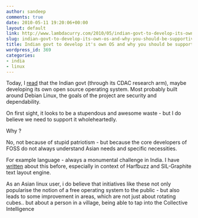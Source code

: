 ```yaml
---
author: sandeep
comments: true
date: 2010-05-11 19:20:06+00:00
layout: default
link: http://www.lambdacurry.com/2010/05/indian-govt-to-develop-its-own-os-and-why-you-should-be-supportive/
slug: indian-govt-to-develop-its-own-os-and-why-you-should-be-supportive
title: Indian govt to develop it's own OS and why you should be supportive.
wordpress_id: 369
categories:
- india
- linux
---
```


Today, I [read](http://www.pluggd.in/indian-government-operating-system-anti-virus-software-297/) that the Indian govt (through its CDAC research arm), maybe developing its own open source operating system. Most probably built around Debian Linux, the goals of the project are security and dependability.

On first sight, it looks to be a stupendous and awesome waste - but I do believe we need to support it wholeheartedly.

Why ?

No, not because of stupid patriotism - but because the core developers of FOSS do not always understand Asian needs and specific necessities.

For example language - always a monumental challenge in India. I have [written](http://www.lambdacurry.com/2009/08/23/harfbuzz-graphite-and-dollar-exchange-rates/) about this before, especially in context of Harfbuzz and SIL-Graphite text layout engine.

As an Asian linux user, i do believe that initiatives like these not only popularise the notion of a free operating system to the public - but also leads to some improvement in areas, which are not just about rotating cubes.. but about a person in a village, being able to tap into the Collective Intelligence
